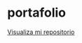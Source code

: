 # portafolio

<a href="https://isianaya.github.io/portafolio/index.html">Visualiza mi repositorio</a>
